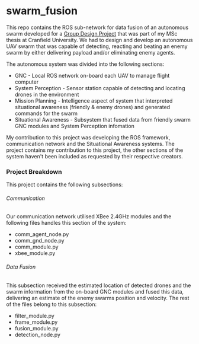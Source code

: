 # swarm_fusion
This repo contains the ROS sub-network for data fusion of an autonomous swarm developed for a [Group Design Project](https://www.cranfield.ac.uk/press/news-2019/bae-competition-challenges-students-to-counter-threat--from-uavs) that was part of my MSc thesis at Cranfield University. We had to design and develop an autonomous UAV swarm that was capable of detecting, reacting and beating an enemy swarm by either delivering payload and/or eliminating enemy agents.

The autonomous system was divided into the following sections:
- GNC - Local ROS network on-board each UAV to manage flight computer
- System Perception - Sensor station capable of detecting and locating drones in the environment
- Mission Planning - Intelligence aspect of system that interpreted situational awareness (friendly & enemy drones) and generated commands for the swarm
- Situational Awareness - Subsystem that fused data from friendly swarm GNC modules and System Perception infomation

My contribution to this project was developing the ROS framework, communication network and the Situational Awareness systems. The project contains my contribution to this project, the other sections of the system haven't been included as requested by their respective creators.

### Project Breakdown
This project contains the following subsections:
###### Communication
Our communication network utilised XBee 2.4GHz modules and the following files handles this section of the system:
- comm_agent_node.py
- comm_gnd_node.py
- comm_module.py
- xbee_module.py

###### Data Fusion
This subsection received the estimated location of detected drones and the swarm information from the on-board GNC modules and fused this data, delivering an estimate of the enemy swarms position and velocity. The rest of the files belong to this subsection:
- filter_module.py
- frame_module.py
- fusion_module.py
- detection_node.py
